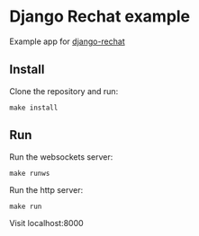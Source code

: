 # Django Rechat example

Example app for [django-rechat](https://github.com/synw/django-rechat)

## Install

Clone the repository and run:

```
make install
```

## Run

Run the websockets server:

```
make runws
```

Run the http server:

```
make run
```

Visit localhost:8000
